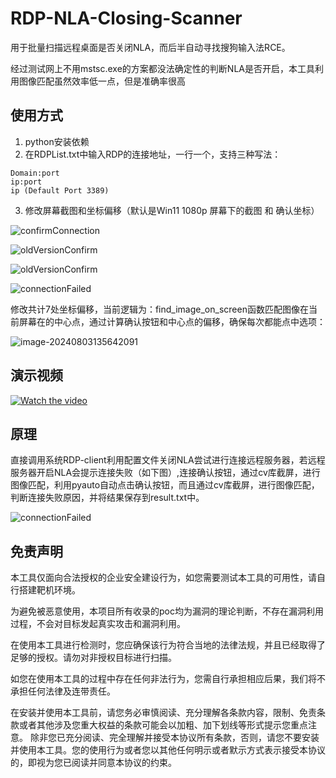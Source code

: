 # RDP-NLA-Closing-Scanner

用于批量扫描远程桌面是否关闭NLA，而后半自动寻找搜狗输入法RCE。

经过测试网上不用mstsc.exe的方案都没法确定性的判断NLA是否开启，本工具利用图像匹配虽然效率低一点，但是准确率很高



## 使用方式

1. python安装依赖
2. 在RDPList.txt中输入RDP的连接地址，一行一个，支持三种写法：

```
Domain:port
ip:port
ip (Default Port 3389)
```

3. 修改屏幕截图和坐标偏移（默认是Win11 1080p 屏幕下的截图 和 确认坐标）

![confirmConnection](README.assets/confirmConnection.png)

![oldVersionConfirm](README.assets/certConfirm.png)

![oldVersionConfirm](README.assets/oldVersionConfirm.png)

![connectionFailed](README.assets/connectionFailed.png)

修改共计7处坐标偏移，当前逻辑为：find_image_on_screen函数匹配图像在当前屏幕在的中心点，通过计算确认按钮和中心点的偏移，确保每次都能点中选项：

![image-20240803135642091](README.assets/image-20240803135642091.png)



## 演示视频

[![Watch the video](http://abc666.2.996h.cn/vedio.png)](http://abc666.2.996h.cn/showvedio.mp4)

## 原理

直接调用系统RDP-client利用配置文件关闭NLA尝试进行连接远程服务器，若远程服务器开启NLA会提示连接失败（如下图）,连接确认按钮，通过cv库截屏，进行图像匹配，利用pyauto自动点击确认按钮，而且通过cv库截屏，进行图像匹配，判断连接失败原因，并将结果保存到result.txt中。

![connectionFailed](./connectionFailed.png)



## 免责声明

本工具仅面向合法授权的企业安全建设行为，如您需要测试本工具的可用性，请自行搭建靶机环境。

为避免被恶意使用，本项目所有收录的poc均为漏洞的理论判断，不存在漏洞利用过程，不会对目标发起真实攻击和漏洞利用。

在使用本工具进行检测时，您应确保该行为符合当地的法律法规，并且已经取得了足够的授权。请勿对非授权目标进行扫描。

如您在使用本工具的过程中存在任何非法行为，您需自行承担相应后果，我们将不承担任何法律及连带责任。

在安装并使用本工具前，请您务必审慎阅读、充分理解各条款内容，限制、免责条款或者其他涉及您重大权益的条款可能会以加粗、加下划线等形式提示您重点注意。 除非您已充分阅读、完全理解并接受本协议所有条款，否则，请您不要安装并使用本工具。您的使用行为或者您以其他任何明示或者默示方式表示接受本协议的，即视为您已阅读并同意本协议的约束。